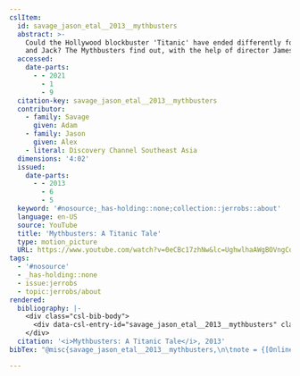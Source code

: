 ```yaml
---
cslItem:
  id: savage_jason_etal__2013__mythbusters
  abstract: >-
    Could the Hollywood blockbuster 'Titanic' have ended differently for Rose
    and Jack? The Mythbusters find out, with the help of director James Cameron.
  accessed:
    date-parts:
      - - 2021
        - 1
        - 9
  citation-key: savage_jason_etal__2013__mythbusters
  contributor:
    - family: Savage
      given: Adam
    - family: Jason
      given: Alex
    - literal: Discovery Channel Southeast Asia
  dimensions: '4:02'
  issued:
    date-parts:
      - - 2013
        - 6
        - 5
  keyword: '#nosource;_has-holding::none;collection::jerrobs::about'
  language: en-US
  source: YouTube
  title: 'Mythbusters: A Titanic Tale'
  type: motion_picture
  URL: https://www.youtube.com/watch?v=0eCBc17zhNw&lc=UghwlhaAWgBOVngCoAEC
tags:
  - '#nosource'
  - _has-holding::none
  - issue:jerrobs
  - topic:jerrobs/about
rendered:
  bibliography: |-
    <div class="csl-bib-body">
      <div data-csl-entry-id="savage_jason_etal__2013__mythbusters" class="csl-entry"><i>Mythbusters: A Titanic Tale</i> 2013. Available at: <a href='https://www.youtube.com/watch?v=0eCBc17zhNw&#38'>https://www.youtube.com/watch?v=0eCBc17zhNw&#38</a>;lc=UghwlhaAWgBOVngCoAEC (Accessed: January 9, 2021).</div>
    </div>
  citation: '<i>Mythbusters: A Titanic Tale</i>, 2013'
bibTex: "@misc{savage_jason_etal__2013__mythbusters,\n\tnote = {[Online; accessed 2021-01-09]},\n\tyear = {2013},\n\tmonth = {jun 5},\n\ttitle = {Mythbusters: A {Titanic} {Tale}},\n\thowpublished = {https://www.youtube.com/watch?v=0eCBc17zhNw&lc=UghwlhaAWgBOVngCoAEC},\n}\n\n"

---
```


